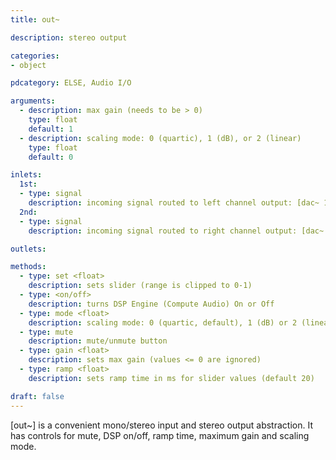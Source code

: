 ```yaml
---
title: out~

description: stereo output

categories:
- object

pdcategory: ELSE, Audio I/O

arguments:
  - description: max gain (needs to be > 0)
    type: float
    default: 1
  - description: scaling mode: 0 (quartic), 1 (dB), or 2 (linear)
    type: float
    default: 0

inlets:
  1st:
  - type: signal
    description: incoming signal routed to left channel output: [dac~ 1]
  2nd:
  - type: signal
    description: incoming signal routed to right channel output: [dac~ 2]

outlets:

methods:
  - type: set <float>
    description: sets slider (range is clipped to 0-1)
  - type: <on/off>
    description: turns DSP Engine (Compute Audio) On or Off
  - type: mode <float>
    description: scaling mode: 0 (quartic, default), 1 (dB) or 2 (linear)
  - type: mute
    description: mute/unmute button
  - type: gain <float>
    description: sets max gain (values <= 0 are ignored)
  - type: ramp <float>
    description: sets ramp time in ms for slider values (default 20)

draft: false
---
```


[out~] is a convenient mono/stereo input and stereo output abstraction. It has controls for mute, DSP on/off, ramp time, maximum gain and scaling mode.

